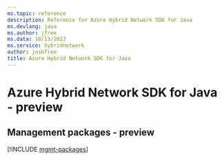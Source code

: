 ```yaml
---
ms.topic: reference
description: Reference for Azure Hybrid Network SDK for Java
ms.devlang: java
ms.author: jfree
ms.data: 10/13/2022
ms.service: hybridnetwork
author: joshfree
title: Azure Hybrid Network SDK for Java
---
```

# Azure Hybrid Network SDK for Java - preview

## Management packages - preview
[!INCLUDE [mgmt-packages](hybrid-network-mgmt-index.md)]